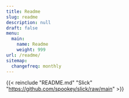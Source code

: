```yaml
---
title: Readme
slug: readme
description: null
draft: false
menu:
  main:
    name: Readme
    weight: 999
url: /readme/
sitemap:
  changefreq: monthly
---
```


{{< reinclude "README.md" "Slick" "https://github.com/spookey/slick/raw/main" >}}
